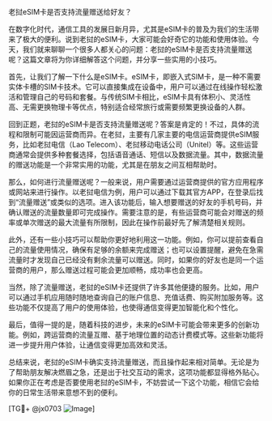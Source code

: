 老挝eSIM卡是否支持流量赠送给好友？

在数字化时代，通信工具的发展日新月异，尤其是eSIM卡的普及为我们的生活带来了极大的便利。说到老挝的eSIM卡，大家可能会好奇它的功能和使用体验。今天，我们就来聊聊一个很多人都关心的问题：老挝的eSIM卡是否支持流量赠送呢？这篇文章将为你详细解答这个问题，并分享一些实用的小技巧。

首先，让我们了解一下什么是eSIM卡。eSIM卡，即嵌入式SIM卡，是一种不需要实体卡槽的SIM卡技术。它可以直接集成在设备中，用户可以通过在线操作轻松激活和管理自己的号码和套餐。与传统SIM卡相比，eSIM卡具有体积小、灵活性高、无需更换物理卡等优点，特别适合经常旅行或需要频繁更换设备的人群。

回到正题，老挝的eSIM卡是否支持流量赠送呢？答案是肯定的！不过，具体的流程和限制可能因运营商而异。在老挝，主要有几家主要的电信运营商提供eSIM服务，比如老挝电信（Lao Telecom）、老挝移动电话公司（Unitel）等。这些运营商通常会提供多种套餐选择，包括语音通话、短信以及数据流量。其中，数据流量的赠送功能是一个非常实用的功能，尤其是在朋友之间互相帮助时。

那么，如何进行流量赠送呢？一般来说，用户需要通过运营商提供的官方应用程序或网站来进行操作。以老挝电信为例，用户可以通过下载其官方APP，在登录后找到“流量赠送”或类似的选项。进入该功能后，输入想要赠送的好友的手机号码，并确认赠送的流量数量即可完成操作。需要注意的是，有些运营商可能会对赠送的频率或单次赠送的最大流量有所限制，因此在操作前最好先了解清楚相关规则。

此外，还有一些小技巧可以帮助你更好地利用这一功能。例如，你可以提前查看自己的流量使用情况，确保有足够的余额来完成赠送；也可以设置提醒，避免在急需流量时才发现自己已经没有剩余流量可以赠送。同时，如果你的好友也是同一个运营商的用户，那么赠送过程可能会更加顺畅，成功率也会更高。

当然，除了流量赠送，老挝的eSIM卡还提供了许多其他便捷的服务。比如，用户可以通过手机应用随时随地查询自己的账户信息、充值话费、购买附加服务等。这些功能不仅提高了用户的使用体验，也使得通信变得更加智能化和个性化。

最后，值得一提的是，随着科技的进步，未来的eSIM卡可能会带来更多的创新功能。例如，跨运营商的流量互赠、基于地理位置的动态计费模式等。这些新功能将进一步提升用户体验，让通信变得更加高效和灵活。

总结来说，老挝的eSIM卡确实支持流量赠送，而且操作起来相对简单。无论是为了帮助朋友解决燃眉之急，还是出于社交互动的需求，这项功能都显得格外贴心。如果你正在考虑是否要使用老挝的eSIM卡，不妨尝试一下这个功能，相信它会给你的日常生活带来意想不到的便利。

[TG💪+ @jx0703 ![Image](https://github.com/user-attachments/assets/dbca1d08-cadb-493c-b0ec-ad6f7a83f270)]